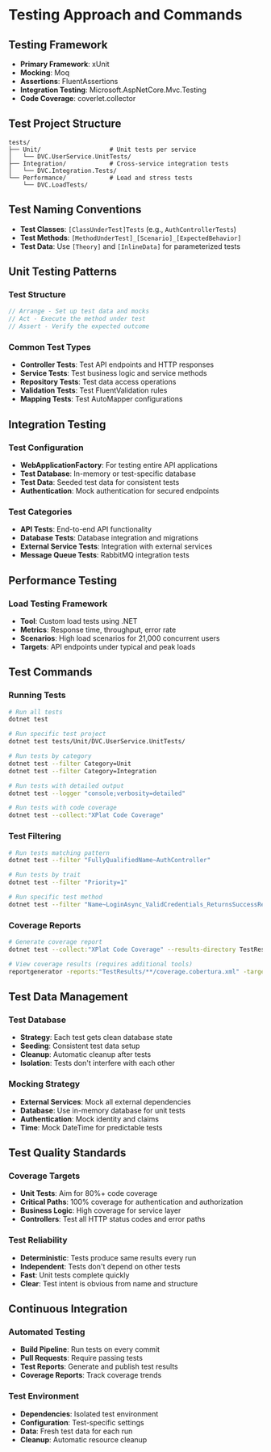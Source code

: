 # Testing Approach and Commands

## Testing Framework
- **Primary Framework**: xUnit
- **Mocking**: Moq
- **Assertions**: FluentAssertions  
- **Integration Testing**: Microsoft.AspNetCore.Mvc.Testing
- **Code Coverage**: coverlet.collector

## Test Project Structure
```
tests/
├── Unit/                   # Unit tests per service
│   └── DVC.UserService.UnitTests/
├── Integration/            # Cross-service integration tests
│   └── DVC.Integration.Tests/
└── Performance/            # Load and stress tests
    └── DVC.LoadTests/
```

## Test Naming Conventions
- **Test Classes**: `[ClassUnderTest]Tests` (e.g., `AuthControllerTests`)
- **Test Methods**: `[MethodUnderTest]_[Scenario]_[ExpectedBehavior]`
- **Test Data**: Use `[Theory]` and `[InlineData]` for parameterized tests

## Unit Testing Patterns

### Test Structure
```csharp
// Arrange - Set up test data and mocks
// Act - Execute the method under test  
// Assert - Verify the expected outcome
```

### Common Test Types
- **Controller Tests**: Test API endpoints and HTTP responses
- **Service Tests**: Test business logic and service methods
- **Repository Tests**: Test data access operations
- **Validation Tests**: Test FluentValidation rules
- **Mapping Tests**: Test AutoMapper configurations

## Integration Testing

### Test Configuration
- **WebApplicationFactory**: For testing entire API applications
- **Test Database**: In-memory or test-specific database
- **Test Data**: Seeded test data for consistent tests
- **Authentication**: Mock authentication for secured endpoints

### Test Categories
- **API Tests**: End-to-end API functionality
- **Database Tests**: Database integration and migrations
- **External Service Tests**: Integration with external services
- **Message Queue Tests**: RabbitMQ integration tests

## Performance Testing

### Load Testing Framework
- **Tool**: Custom load tests using .NET
- **Metrics**: Response time, throughput, error rate
- **Scenarios**: High load scenarios for 21,000 concurrent users
- **Targets**: API endpoints under typical and peak loads

## Test Commands

### Running Tests
```bash
# Run all tests
dotnet test

# Run specific test project
dotnet test tests/Unit/DVC.UserService.UnitTests/

# Run tests by category
dotnet test --filter Category=Unit
dotnet test --filter Category=Integration

# Run tests with detailed output
dotnet test --logger "console;verbosity=detailed"

# Run tests with code coverage
dotnet test --collect:"XPlat Code Coverage"
```

### Test Filtering
```bash
# Run tests matching pattern
dotnet test --filter "FullyQualifiedName~AuthController"

# Run tests by trait
dotnet test --filter "Priority=1"

# Run specific test method
dotnet test --filter "Name~LoginAsync_ValidCredentials_ReturnsSuccessResponse"
```

### Coverage Reports
```bash
# Generate coverage report
dotnet test --collect:"XPlat Code Coverage" --results-directory TestResults

# View coverage results (requires additional tools)
reportgenerator -reports:"TestResults/**/coverage.cobertura.xml" -targetdir:"coveragereport"
```

## Test Data Management

### Test Database
- **Strategy**: Each test gets clean database state
- **Seeding**: Consistent test data setup
- **Cleanup**: Automatic cleanup after tests
- **Isolation**: Tests don't interfere with each other

### Mocking Strategy
- **External Services**: Mock all external dependencies
- **Database**: Use in-memory database for unit tests
- **Authentication**: Mock identity and claims
- **Time**: Mock DateTime for predictable tests

## Test Quality Standards

### Coverage Targets
- **Unit Tests**: Aim for 80%+ code coverage
- **Critical Paths**: 100% coverage for authentication and authorization
- **Business Logic**: High coverage for service layer
- **Controllers**: Test all HTTP status codes and error paths

### Test Reliability
- **Deterministic**: Tests produce same results every run
- **Independent**: Tests don't depend on other tests
- **Fast**: Unit tests complete quickly
- **Clear**: Test intent is obvious from name and structure

## Continuous Integration

### Automated Testing
- **Build Pipeline**: Run tests on every commit
- **Pull Requests**: Require passing tests
- **Test Reports**: Generate and publish test results
- **Coverage Reports**: Track coverage trends

### Test Environment
- **Dependencies**: Isolated test environment
- **Configuration**: Test-specific settings
- **Data**: Fresh test data for each run
- **Cleanup**: Automatic resource cleanup